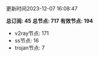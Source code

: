 更新时间2023-12-07 16:08:47

**总订阅: 45**
**总节点: 717**
**有效节点: 194**
- v2ray节点: 171
- ss节点: 16
- trojan节点: 7

